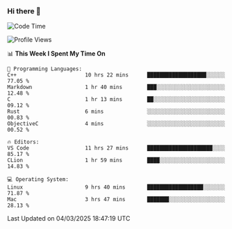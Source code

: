 ### Hi there 👋

<!--START_SECTION:waka-->
![Code Time](http://img.shields.io/badge/Code%20Time-971%20hrs%2011%20mins-blue)

![Profile Views](http://img.shields.io/badge/Profile%20Views-1-blue)

📊 **This Week I Spent My Time On** 

```text
💬 Programming Languages: 
C++                      10 hrs 22 mins      ███████████████████░░░░░░   77.05 % 
Markdown                 1 hr 40 mins        ███░░░░░░░░░░░░░░░░░░░░░░   12.48 % 
C                        1 hr 13 mins        ██░░░░░░░░░░░░░░░░░░░░░░░   09.12 % 
Rust                     6 mins              ░░░░░░░░░░░░░░░░░░░░░░░░░   00.83 % 
ObjectiveC               4 mins              ░░░░░░░░░░░░░░░░░░░░░░░░░   00.52 % 

🔥 Editors: 
VS Code                  11 hrs 27 mins      █████████████████████░░░░   85.17 % 
CLion                    1 hr 59 mins        ████░░░░░░░░░░░░░░░░░░░░░   14.83 % 

💻 Operating System: 
Linux                    9 hrs 40 mins       ██████████████████░░░░░░░   71.87 % 
Mac                      3 hrs 47 mins       ███████░░░░░░░░░░░░░░░░░░   28.13 % 
```


 Last Updated on 04/03/2025 18:47:19 UTC
<!--END_SECTION:waka-->

<!--
**JackeyHua-SJTU/JackeyHua-SJTU** is a ✨ _special_ ✨ repository because its `README.md` (this file) appears on your GitHub profile.

Here are some ideas to get you started:

- 🔭 I’m currently working on ...
- 🌱 I’m currently learning ...
- 👯 I’m looking to collaborate on ...
- 🤔 I’m looking for help with ...
- 💬 Ask me about ...
- 📫 How to reach me: ...
- 😄 Pronouns: ...
- ⚡ Fun fact: ...
-->
